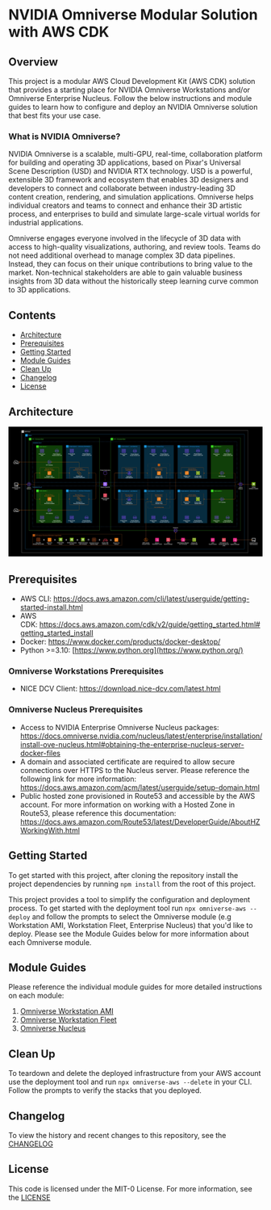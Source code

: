 # NVIDIA Omniverse Modular Solution with AWS CDK

## Overview

This project is a modular AWS Cloud Development Kit (AWS CDK) solution that provides a starting place for NVIDIA Omniverse Workstations and/or Omniverse Enterprise Nucleus. Follow the below instructions and module guides to learn how to configure and deploy an NVIDIA Omniverse solution that best fits your use case. 

### What is NVIDIA Omniverse?

NVIDIA Omniverse is a scalable, multi-GPU, real-time, collaboration platform for building and operating 3D applications, based on Pixar's Universal Scene Description (USD) and NVIDIA RTX technology. USD is a powerful, extensible 3D framework and ecosystem that enables 3D designers and developers to connect and collaborate between industry-leading 3D content creation, rendering, and simulation applications. Omniverse helps individual creators and teams to connect and enhance their 3D artistic process, and enterprises to build and simulate large-scale virtual worlds for industrial applications.

Omniverse engages everyone involved in the lifecycle of 3D data with access to high-quality visualizations, authoring, and review tools. Teams do not need additional overhead to manage complex 3D data pipelines. Instead, they can focus on their unique contributions to bring value to the market. Non-technical stakeholders are able to gain valuable business insights from 3D data without the historically steep learning curve common to 3D applications.

## Contents

- [Architecture](#architecture)
- [Prerequisites](#prerequisites)
- [Getting Started](#getting-started)
- [Module Guides](#module-guides)
- [Clean Up](#clean-up)
- [Changelog](#changelog)
- [License](#license)

## Architecture

![full-solution-architecture-diagram](./docs/main/media/image1.jpg)

## Prerequisites

- AWS CLI: <https://docs.aws.amazon.com/cli/latest/userguide/getting-started-install.html>
- AWS CDK: <https://docs.aws.amazon.com/cdk/v2/guide/getting_started.html#getting_started_install>
- Docker: <https://www.docker.com/products/docker-desktop/>
- Python >=3.10: [https://www.python.org](https://www.python.org/)

### Omniverse Workstations Prerequisites

- NICE DCV Client: <https://download.nice-dcv.com/latest.html>

### Omniverse Nucleus Prerequisites

- Access to NVIDIA Enterprise Omniverse Nucleus packages: <https://docs.omniverse.nvidia.com/nucleus/latest/enterprise/installation/install-ove-nucleus.html#obtaining-the-enterprise-nucleus-server-docker-files>
- A domain and associated certificate are required to allow secure connections over HTTPS to the Nucleus server. Please reference the following link for more information: <https://docs.aws.amazon.com/acm/latest/userguide/setup-domain.html>
- Public hosted zone provisioned in Route53 and accessible by the AWS account. For more information on working with a Hosted Zone in Route53, please reference this documentation: <https://docs.aws.amazon.com/Route53/latest/DeveloperGuide/AboutHZWorkingWith.html>

## Getting Started

To get started with this project, after cloning the repository install the project dependencies by running `npm install` from the root of this project.

This project provides a tool to simplify the configuration and deployment process. To get started with the deployment tool run `npx omniverse-aws --deploy` and follow the prompts to select the Omniverse module (e.g Workstation AMI, Workstation Fleet, Enterprise Nucleus) that you'd like to deploy. Please see the Module Guides below for more information about each Omniverse module.

## Module Guides

Please reference the individual module guides for more detailed instructions on each module:

1. [Omniverse Workstation AMI](./docs/omniverse-workstation-ami/README.md)
2. [Omniverse Workstation Fleet](./docs/omniverse-workstation-fleet/README.md)
3. [Omniverse Nucleus](./docs/omniverse-nucleus/README.md)

## Clean Up

To teardown and delete the deployed infrastructure from your AWS account use the deployment tool and run `npx omniverse-aws --delete` in your CLI. Follow the prompts to verify the stacks that you deployed.

## Changelog

To view the history and recent changes to this repository, see the [CHANGELOG](./CHANGELOG.md)

## License

This code is licensed under the MIT-0 License. For more information, see the [LICENSE](./LICENSE)
